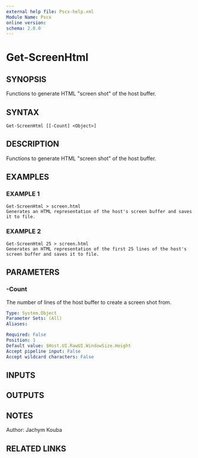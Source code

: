 ```yaml
---
external help file: Pscx-help.xml
Module Name: Pscx
online version:
schema: 2.0.0
---
```


# Get-ScreenHtml

## SYNOPSIS
Functions to generate HTML "screen shot" of the host buffer.

## SYNTAX

```
Get-ScreenHtml [[-Count] <Object>]
```

## DESCRIPTION
Functions to generate HTML "screen shot" of the host buffer.

## EXAMPLES

### EXAMPLE 1
```
Get-ScreenHtml > screen.html
Generates an HTML representation of the host's screen buffer and saves it to file.
```

### EXAMPLE 2
```
Get-ScreenHtml 25 > screen.html
Generates an HTML representation of the first 25 lines of the host's screen buffer and saves it to file.
```

## PARAMETERS

### -Count
The number of lines of the host buffer to create a screen shot from.

```yaml
Type: System.Object
Parameter Sets: (All)
Aliases:

Required: False
Position: 1
Default value: $Host.UI.RawUI.WindowSize.Height
Accept pipeline input: False
Accept wildcard characters: False
```

## INPUTS

## OUTPUTS

## NOTES
Author: Jachym Kouba

## RELATED LINKS
